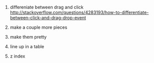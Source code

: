 1. differeniate between drag and click
http://stackoverflow.com/questions/4283193/how-to-differentiate-between-click-and-drag-drop-event

2. make a couple more pieces

3. make them pretty

4. line up in a table

5. z index